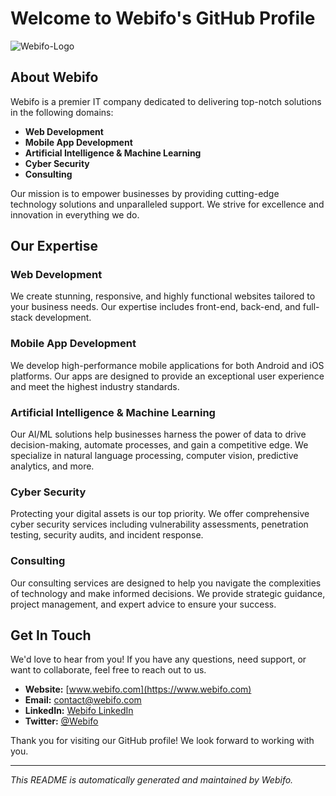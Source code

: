 # Welcome to Webifo's GitHub Profile

![Webifo-Logo](https://github.com/Webifo-Tech/Webifo-Tech/assets/171500354/e0849631-4889-474f-8d39-bb31e32b9bad)

## About Webifo

Webifo is a premier IT company dedicated to delivering top-notch solutions in the following domains:

- **Web Development**
- **Mobile App Development**
- **Artificial Intelligence & Machine Learning**
- **Cyber Security**
- **Consulting**

Our mission is to empower businesses by providing cutting-edge technology solutions and unparalleled support. We strive for excellence and innovation in everything we do.

## Our Expertise

### Web Development
We create stunning, responsive, and highly functional websites tailored to your business needs. Our expertise includes front-end, back-end, and full-stack development.

### Mobile App Development
We develop high-performance mobile applications for both Android and iOS platforms. Our apps are designed to provide an exceptional user experience and meet the highest industry standards.

### Artificial Intelligence & Machine Learning
Our AI/ML solutions help businesses harness the power of data to drive decision-making, automate processes, and gain a competitive edge. We specialize in natural language processing, computer vision, predictive analytics, and more.

### Cyber Security
Protecting your digital assets is our top priority. We offer comprehensive cyber security services including vulnerability assessments, penetration testing, security audits, and incident response.

### Consulting
Our consulting services are designed to help you navigate the complexities of technology and make informed decisions. We provide strategic guidance, project management, and expert advice to ensure your success.

## Get In Touch

We'd love to hear from you! If you have any questions, need support, or want to collaborate, feel free to reach out to us.

- **Website:** [www.webifo.com](https://www.webifo.com)
- **Email:** contact@webifo.com
- **LinkedIn:** [Webifo LinkedIn](https://www.linkedin.com/company/webifo)
- **Twitter:** [@Webifo](https://twitter.com/webifo)

Thank you for visiting our GitHub profile! We look forward to working with you.

---

*This README is automatically generated and maintained by Webifo.*
